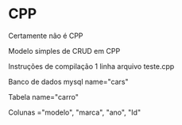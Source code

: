 # CPP
Certamente não é CPP 

Modelo simples de CRUD em CPP 

Instruções de compilação 1 linha arquivo teste.cpp 

Banco de dados mysql name="cars" 

Tabela name="carro"  

Colunas ="modelo", "marca", "ano", "Id" 

